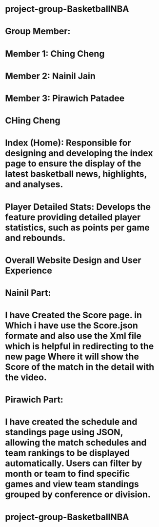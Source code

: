 # project-group-BasketballNBA
# Group Member:
# Member 1: Ching Cheng  
# Member 2: Nainil Jain 
# Member 3: Pirawich Patadee  

# CHing Cheng
# Index (Home): Responsible for designing and developing the index page to ensure the display of the latest basketball news, highlights, and analyses.
# Player Detailed Stats: Develops the feature providing detailed player statistics, such as points per game and rebounds.
# Overall Website Design and User Experience


# Nainil Part:
# I have Created the Score page. in Which i have use the Score.json formate and also use the Xml file which is helpful in redirecting to the new   page Where it will show the Score of the match in the detail with the video.    

# Pirawich Part:
# I have created the schedule and standings page using JSON, allowing the match schedules and team rankings to be displayed automatically. Users can filter by month or team to find specific games and view team standings grouped by conference or division.

# project-group-BasketballNBA
